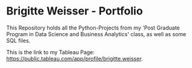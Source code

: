 # Brigitte Weisser - Portfolio

This Repository holds all the Python-Projects from my 'Post Graduate Program in Data Science and Business Analytics' class, as well as some SQL files.

This is the link to my Tableau Page: https://public.tableau.com/app/profile/brigitte.weisser.
